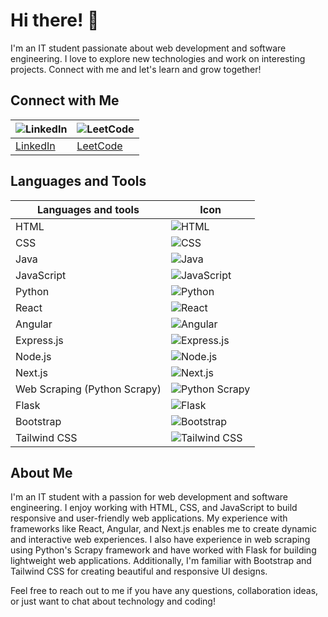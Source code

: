 # Hi there! 👋

I'm an IT student passionate about web development and software engineering. I love to explore new technologies and work on interesting projects. Connect with me and let's learn and grow together!

## Connect with Me

| ![LinkedIn](https://img.shields.io/badge/LinkedIn-Connect-blue?style=flat&logo=linkedin) | ![LeetCode](https://img.shields.io/badge/LeetCode-Solve-green?style=flat&logo=leetcode) |
| --- | --- |
| [LinkedIn](https://www.linkedin.com/in/prasath-karthiban/) | [LeetCode](https://leetcode.com/Prasath_k/) |

## Languages and Tools

| Languages and tools | Icon |
| --- | --- |
| HTML | ![HTML](https://img.shields.io/badge/-HTML-orange?style=flat&logo=html5&logoColor=white) |
| CSS | ![CSS](https://img.shields.io/badge/-CSS-blue?style=flat&logo=css3&logoColor=white) |
| Java | ![Java](https://img.shields.io/badge/-Java-red?style=flat&logo=java&logoColor=white) |
| JavaScript | ![JavaScript](https://img.shields.io/badge/-JavaScript-yellow?style=flat&logo=javascript&logoColor=white) |
| Python | ![Python](https://img.shields.io/badge/-Python-blue?style=flat&logo=python&logoColor=white) |
| React | ![React](https://img.shields.io/badge/-React-blue?style=flat&logo=react&logoColor=white) |
| Angular | ![Angular](https://img.shields.io/badge/-Angular-red?style=flat&logo=angular&logoColor=white) |
| Express.js | ![Express.js](https://img.shields.io/badge/-Express.js-lightgray?style=flat&logo=express&logoColor=white) |
| Node.js | ![Node.js](https://img.shields.io/badge/-Node.js-green?style=flat&logo=node.js&logoColor=white) |
| Next.js | ![Next.js](https://img.shields.io/badge/-Next.js-black?style=flat&logo=next.js&logoColor=white) |
| Web Scraping (Python Scrapy) | ![Python Scrapy](https://img.shields.io/badge/-Scrapy-green?style=flat&logo=python&logoColor=white) |
| Flask | ![Flask](https://img.shields.io/badge/-Flask-black?style=flat&logo=flask&logoColor=white) |
| Bootstrap | ![Bootstrap](https://img.shields.io/badge/-Bootstrap-purple?style=flat&logo=bootstrap&logoColor=white) |
| Tailwind CSS | ![Tailwind CSS](https://img.shields.io/badge/-Tailwind%20CSS-blueviolet?style=flat&logo=tailwind-css&logoColor=white) |

## About Me

I'm an IT student with a passion for web development and software engineering. I enjoy working with HTML, CSS, and JavaScript to build responsive and user-friendly web applications. My experience with frameworks like React, Angular, and Next.js enables me to create dynamic and interactive web experiences. I also have experience in web scraping using Python's Scrapy framework and have worked with Flask for building lightweight web applications. Additionally, I'm familiar with Bootstrap and Tailwind CSS for creating beautiful and responsive UI designs.

Feel free to reach out to me if you have any questions, collaboration ideas, or just want to chat about technology and coding!
